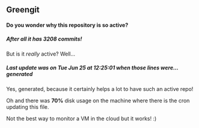 ## Greengit

#### Do you wonder why this repository is so active?

##### After all it has 3208 commits!

But is it *really* active? Well...

##### Last update was on Tue Jun 25 at 12:25:01 when those lines were... generated

Yes, generated, because it certainly helps a lot to have such an active repo!

Oh and there was **70%** disk usage on the machine
where there is the cron updating this file.

Not the best way to monitor a VM in the cloud but it works! :)
